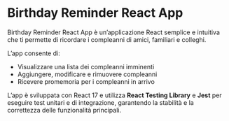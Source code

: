 # Birthday Reminder React App

Birthday Reminder React App è un’applicazione React semplice e intuitiva che ti permette di ricordare i compleanni di amici, familiari e colleghi.

L’app consente di:

- Visualizzare una lista dei compleanni imminenti
- Aggiungere, modificare e rimuovere compleanni
- Ricevere promemoria per i compleanni in arrivo

L’app è sviluppata con React 17 e utilizza **React Testing Library** e **Jest** per eseguire test unitari e di integrazione, garantendo la stabilità e la correttezza delle funzionalità principali.

